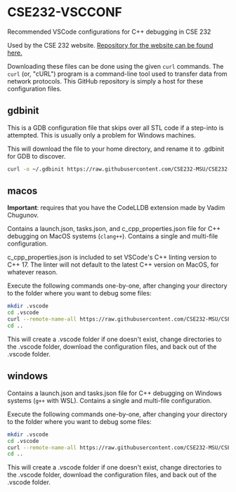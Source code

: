 # CSE232-VSCCONF

Recommended VSCode configurations for C++ debugging in CSE 232

Used by the CSE 232 website. [Repository for the website can be found here.](https://github.com/CSE232-MSU/CSE232)

Downloading these files can be done using the given `curl` commands. The `curl` (or, "cURL") program is a command-line tool used to transfer data from network protocols. This GitHub repository is simply a host for these configuration files.

## gdbinit

This is a GDB configuration file that skips over all STL code if a step-into is attempted. This is usually only a problem for Windows machines.

This will download the file to your home directory, and rename it to .gdbinit for GDB to discover.

```bash
curl -o ~/.gdbinit https://raw.githubusercontent.com/CSE232-MSU/CSE232-VSCCONF/main/gdbinit
```

## macos

**Important**: requires that you have the CodeLLDB extension made by Vadim Chugunov.

Contains a launch.json, tasks.json, and c_cpp_properties.json file for C++ debugging on MacOS systems (`clang++`). Contains a single and multi-file configuration.

c_cpp_properties.json is included to set VSCode's C++ linting version to C++ 17. The linter will not default to the latest C++ version on MacOS, for whatever reason.

Execute the following commands one-by-one, after changing your directory to the folder where you want to debug some files:

```bash
mkdir .vscode
cd .vscode
curl --remote-name-all https://raw.githubusercontent.com/CSE232-MSU/CSE232-VSCCONF/main/macos/{launch.json,tasks.json,c_cpp_properties.json}
cd ..
```

This will create a .vscode folder if one doesn't exist, change directories to the .vscode folder, download the configuration files, and back out of the .vscode folder.

## windows

Contains a launch.json and tasks.json file for C++ debugging on Windows systems (`g++` with WSL). Contains a single and multi-file configuration.

Execute the following commands one-by-one, after changing your directory to the folder where you want to debug some files:

```bash
mkdir .vscode
cd .vscode
curl --remote-name-all https://raw.githubusercontent.com/CSE232-MSU/CSE232-VSCCONF/main/windows/{launch.json,tasks.json}
cd ..
```

This will create a .vscode folder if one doesn't exist, change directories to the .vscode folder, download the configuration files, and back out of the .vscode folder.
